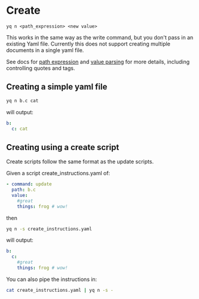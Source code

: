 # Create

```text
yq n <path_expression> <new value>
```

This works in the same way as the write command, but you don't pass in an existing Yaml file. Currently this does not support creating multiple documents in a single yaml file.

See docs for [path expression](../usage/path-expressions.md) and [value parsing](../usage/value-parsing.md) for more details, including controlling quotes and tags.

## Creating a simple yaml file

```bash
yq n b.c cat
```

will output:

```yaml
b:
  c: cat
```

## Creating using a create script

Create scripts follow the same format as the update scripts.

Given a script create\_instructions.yaml of:

```yaml
- command: update 
  path: b.c
  value:
    #great 
    things: frog # wow!
```

then

```bash
yq n -s create_instructions.yaml
```

will output:

```yaml
b:
  c:
    #great
    things: frog # wow!
```

You can also pipe the instructions in:

```bash
cat create_instructions.yaml | yq n -s -
```


